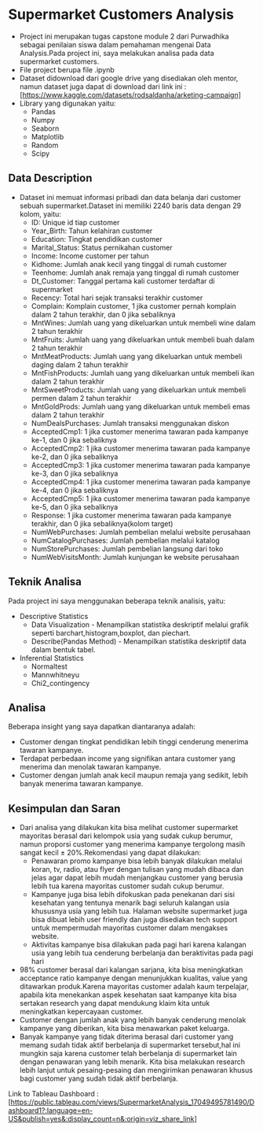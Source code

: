 # Supermarket Customers Analysis
* Project ini merupakan tugas capstone module 2 dari Purwadhika sebagai penilaian siswa dalam pemahaman mengenai Data Analysis.Pada project ini, saya melakukan analisa pada data supermarket customers.
* File project berupa file .ipynb
* Dataset didownload dari google drive yang disediakan oleh mentor, namun dataset juga dapat di download dari link ini : [https://www.kaggle.com/datasets/rodsaldanha/arketing-campaign]
* Library yang digunakan yaitu:
  * Pandas
  * Numpy
  * Seaborn
  * Matplotlib
  * Random
  * Scipy
 
## Data Description
* Dataset ini memuat informasi pribadi dan data belanja dari customer sebuah supermarket.Dataset ini memiliki 2240 baris data dengan 29 kolom, yaitu:
  * ID: Unique id tiap customer
  * Year_Birth: Tahun kelahiran customer
  * Education: Tingkat pendidikan customer
  * Marital_Status: Status pernikahan customer
  * Income: Income customer per tahun
  * Kidhome: Jumlah anak kecil yang tinggal di rumah customer
  * Teenhome: Jumlah anak remaja yang tinggal di rumah customer
  * Dt_Customer: Tanggal pertama kali customer terdaftar di supermarket
  * Recency: Total hari sejak transaksi terakhir customer
  * Complain: Komplain customer, 1 jika customer pernah komplain dalam 2 tahun terakhir, dan 0 jika sebaliknya
  * MntWines: Jumlah uang yang dikeluarkan untuk membeli wine dalam 2 tahun terakhir
  * MntFruits: Jumlah uang yang dikeluarkan untuk membeli buah dalam 2 tahun terakhir
  * MntMeatProducts: Jumlah uang yang dikeluarkan untuk membeli daging dalam 2 tahun terakhir
  * MntFishProducts: Jumlah uang yang dikeluarkan untuk membeli ikan dalam 2 tahun terakhir
  * MntSweetProducts: Jumlah uang yang dikeluarkan untuk membeli permen dalam 2 tahun terakhir
  * MntGoldProds: Jumlah uang yang dikeluarkan untuk membeli emas dalam 2 tahun terakhir
  * NumDealsPurchases: Jumlah transaksi menggunakan diskon
  * AcceptedCmp1: 1 jika customer menerima tawaran pada kampanye ke-1, dan 0 jika sebaliknya
  * AcceptedCmp2: 1 jika customer menerima tawaran pada kampanye ke-2, dan 0 jika sebaliknya
  * AcceptedCmp3: 1 jika customer menerima tawaran pada kampanye ke-3, dan 0 jika sebaliknya
  * AcceptedCmp4: 1 jika customer menerima tawaran pada kampanye ke-4, dan 0 jika sebaliknya
  * AcceptedCmp5: 1 jika customer menerima tawaran pada kampanye ke-5, dan 0 jika sebaliknya
  * Response: 1 jika customer menerima tawaran pada kampanye terakhir, dan 0 jika sebaliknya(kolom target)
  * NumWebPurchases: Jumlah pembelian melalui website perusahaan
  * NumCatalogPurchases: Jumlah pembelian melalui katalog
  * NumStorePurchases: Jumlah pembelian langsung dari toko
  * NumWebVisitsMonth: Jumlah kunjungan ke website perusahaan

## Teknik Analisa
Pada project ini saya menggunakan beberapa teknik analisis, yaitu:
* Descriptive Statistics
  * Data Visualization - Menampilkan statistika deskriptif melalui grafik seperti barchart,histogram,boxplot, dan piechart.
  * Describe(Pandas Method) - Menampilkan statistika deskriptif data dalam bentuk tabel.
* Inferential Statistics
  * Normaltest
  * Mannwhitneyu
  * Chi2_contingency

## Analisa
Beberapa insight yang saya dapatkan diantaranya adalah:
* Customer dengan tingkat pendidikan lebih tinggi cenderung menerima tawaran kampanye.
* Terdapat perbedaan income yang signifikan antara customer yang menerima dan menolak tawaran kampanye.
* Customer dengan jumlah anak kecil maupun remaja yang sedikit, lebih banyak menerima tawaran kampanye.

## Kesimpulan dan Saran
* Dari analisa yang dilakukan kita bisa melihat customer supermarket mayoritas berasal dari kelompok usia yang sudak cukup berumur, namun proporsi customer yang menerima kampanye tergolong masih sangat kecil $\pm$ 20%.Rekomendasi yang dapat dilakukan:
    * Penawaran promo kampanye bisa lebih banyak dilakukan melalui koran, tv, radio, atau flyer dengan tulisan yang mudah dibaca dan jelas agar dapat lebih mudah menjangkau customer yang berusia lebih tua karena mayoritas customer sudah cukup berumur. 
    * Kampanye juga bisa lebih difokuskan pada penekanan dari sisi kesehatan yang tentunya menarik bagi seluruh kalangan usia khususnya usia yang lebih tua. Halaman website supermarket juga bisa dibuat lebih user friendly dan juga disediakan tech support untuk mempermudah mayoritas customer dalam mengakses website.
    * Aktivitas kampanye bisa dilakukan pada pagi hari karena kalangan usia yang lebih tua cenderung berbelanja dan beraktivitas pada pagi hari
* 98% customer berasal dari kalangan sarjana, kita bisa meningkatkan acceptance ratio kampanye dengan menunjukkan kualitas, value yang ditawarkan produk.Karena mayoritas customer adalah kaum terpelajar, apabila kita menekankan aspek kesehatan saat kampanye kita bisa sertakan research yang dapat mendukung klaim kita untuk meningkatkan kepercayaan customer.
* Customer dengan jumlah anak yang lebih banyak cenderung menolak kampanye yang diberikan, kita bisa menawarkan paket keluarga.
* Banyak kampanye yang tidak diterima berasal dari customer yang memang sudah tidak aktif berbelanja di supermarket tersebut,hal ini mungkin saja karena customer telah berbelanja di supermarket lain dengan penawaran yang lebih menarik. Kita bisa melakukan research lebih lanjut untuk pesaing-pesaing dan mengirimkan penawaran khusus bagi customer yang sudah tidak aktif berbelanja.

Link to Tableau Dashboard : [https://public.tableau.com/views/SupermarketAnalysis_17049495781490/Dashboard1?:language=en-US&publish=yes&:display_count=n&:origin=viz_share_link]

